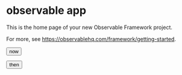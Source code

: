 # observable app

This is the home page of your new Observable Framework project.

For more, see <https://observablehq.com/framework/getting-started>.

<button
    hx-get="/api/now"
    hx-target="#now"
    hx-swap="innerHTML">now</button>

<button
    hx-get="/api/then"
    hx-target="#then"
    hx-swap="innerHTML">then</button>

<div id="now"></div>
<div id="then"></div>
